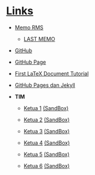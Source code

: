 # [Links](https://extra191.vlsm.org)

- [Memo RMS](
   https://github.com/UI-FASILKOM-OS/extra191/tree/master/SandBox/rms46/)

   - [LAST MEMO](
      https://github.com/UI-FASILKOM-OS/extra191/blob/master/SandBox/rms46/2019-06-21-rms46-memo09-UPDATE.md
     )

- [GitHub](
   https://github.com/UI-FASILKOM-OS/extra191/)

- [GitHub Page](
   https://extra191.vlsm.org/)

- [First LaTeX Document Tutorial](
   https://www.latex-tutorial.com/tutorials/first-document/)

- [GitHub Pages dan Jekyll](
   https://extra182.vlsm.org/)

- **TIM**

  - [Ketua 1](
     https://SeedSider.github.io/extra191/)
    [(SandBox)](
     https://github.com/SeedSider/extra191/tree/master/SandBox/SeedSider/)

  - [Ketua 2](
     https://zeeblader.github.io/extra191/)
    [(SandBox)](
     https://github.com/zeeblader/extra191/tree/master/SandBox/zeeblader/)

  - [Ketua 3](
     https://edwardpartogi.github.io/extra191/)
    [(SandBox)](
     https://github.com/edwardpartogi/extra191/tree/master/SandBox/edwardpartogi/)

  - [Ketua 4](
     https://ihsanauliaa.github.io/extra191/)
    [(SandBox)](
     https://github.com/ihsanauliaa/extra191/tree/master/SandBox/ihsanauliaa/)

  - [Ketua 5](
     https://andriansyahp.github.io/extra191/)
    [(SandBox)](
     https://github.com/andriansyahp/extra191/tree/master/SandBox/andriansyahp/)

  - [Ketua 6](
     https://arriski.github.io/extra191/)
    [(SandBox)](
     https://github.com/arriski/extra191/tree/master/SandBox/arriski/)

